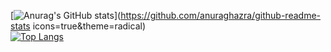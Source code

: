 [![Anurag's GitHub stats](https://github-readme-stats.vercel.app/api?username=Top-Slayer)](https://github.com/anuraghazra/github-readme-stats icons=true&theme=radical)
<br>
[![Top Langs](https://github-readme-stats.vercel.app/api/top-langs/?username=Top-Slayer&layout=donut-vertical)](https://github.com/anuraghazra/github-readme-stats)
